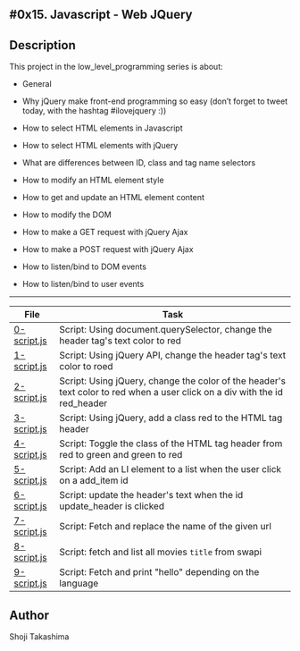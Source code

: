 #0x15. Javascript - Web JQuery
---
## Description

This project in the low_level_programming series is about:

* General

* Why jQuery make front-end programming so easy (don’t forget to tweet today, with the hashtag #ilovejquery :))

* How to select HTML elements in Javascript

* How to select HTML elements with jQuery

* What are differences between ID, class and tag name selectors

* How to modify an HTML element style

* How to get and update an HTML element content

* How to modify the DOM

* How to make a GET request with jQuery Ajax

* How to make a POST request with jQuery Ajax

* How to listen/bind to DOM events

* How to listen/bind to user events

---
File|Task
---|---
[0-script.js](./0-script.js) | Script: Using document.querySelector, change the header tag's text color to red
[1-script.js](./1-script.js) | Script: Using jQuery API, change the header tag's text color to roed
[2-script.js](./2-script.js) | Script: Using jQuery, change the color of the header's text color to red when a user click on a div with the id red_header
[3-script.js](./3-script.js) | Script: Using jQuery, add a class red to the HTML tag header
[4-script.js](./4-script.js) | Script: Toggle the class of the HTML tag header from red to green and green to red
[5-script.js](./5-script.js) | Script: Add an LI element to a list when the user click on a add_item id
[6-script.js](./6-script.js) | Script: update the header's text when the id update_header is clicked
[7-script.js](./7-script.js) | Script: Fetch and replace the name of the given url
[8-script.js](./8-script.js) | Script: fetch and list all movies `title` from swapi
[9-script.js](./9-script.js) | Script: Fetch and print "hello" depending on the language

## Author
 Shoji Takashima
